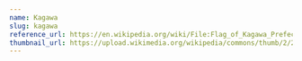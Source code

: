 ```yaml
---
name: Kagawa
slug: kagawa
reference_url: https://en.wikipedia.org/wiki/File:Flag_of_Kagawa_Prefecture.svg
thumbnail_url: https://upload.wikimedia.org/wikipedia/commons/thumb/2/29/Flag_of_Kagawa_Prefecture.svg/120px-Flag_of_Kagawa_Prefecture.svg.png
---
```

